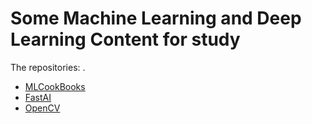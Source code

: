 # Some Machine Learning and Deep Learning Content for study

The repositories: .


- [MLCookBooks](https://github.com/lashleykeith/MachineLearning/tree/main/mlcookbooks)
- [FastAI](https://github.com/lashleykeith/MachineLearning/tree/main/FastAI_course22)
- [OpenCV](https://https://github.com/lashleykeith/MachineLearning/tree/main/Master_OpenCV)
